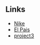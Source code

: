 ## Links
- [Nike](https://veronika2626.github.io/tped1-2024-25/Nike/primer.html)
- [El Pais](https://veronika2626.github.io/tped1-2024-25/elPais/index.html)
- [project3](https://veronika2626.github.io/tped1-2024-25/project3/galeria.html)
